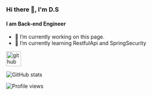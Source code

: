 ### Hi there 👋, I'm D.S
#### I am Back-end Engineer

- 🔭 I’m currently working on this page. 
- 🌱 I’m currently learning RestfulApi and SpringSecurity 


[<img src='https://cdn.jsdelivr.net/npm/simple-icons@3.0.1/icons/github.svg' alt='github' height='40'>](https://github.com/abcdsds)  

![GitHub stats](https://github-readme-stats.vercel.app/api?username=abcdsds&show_icons=true)  

![Profile views](https://gpvc.arturio.dev/abcdsds)  

